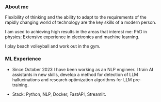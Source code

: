 ### About me

Flexibility of thinking and the ability to adapt to the requirements of the rapidly changing world of technology are the key skills of a modern person.

I am used to achieving high results in the areas that interest me: PhD in physics; Extensive experience in electronics and machine learning.

I play beach volleyball and work out in the gym.

### ML Experience

* Since October 2023 I have been working as an NLP engineer. I train AI assistants in new skills, develop a method for detection of LLM hallucinations and research optimization algorithms for LLM pre-training.

* Stack: Python, NLP, Docker, FastAPI, Streamlit.

<!--
**ivan-kud/ivan-kud** is a ✨ _special_ ✨ repository because its `README.md` (this file) appears on your GitHub profile.

Here are some ideas to get you started:

- 🔭 I’m currently working on ...
- 🌱 I’m currently learning ...
- 👯 I’m looking to collaborate on ...
- 🤔 I’m looking for help with ...
- 💬 Ask me about ...
- 📫 How to reach me: ...
- 😄 Pronouns: ...
- ⚡ Fun fact: ...
-->
